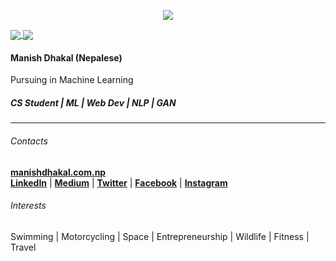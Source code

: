 <p align="center"> 
 <img src="https://profile-counter.glitch.me/manishdhakal/count.svg"/>
</p>

<a href="https://github.com/manishdhakal">
  <img align="center" src="https://github-readme-stats-teal.vercel.app/api?username=manishdhakal&show_icons=truet&include_all_commits=True&hide=contribs"/>
</a>

<a href="https://github.com/manishdhakal">
  <img align="center" src="https://github-readme-stats-teal.vercel.app/api/top-langs/?username=manishdhakal&layout=compact" />
</a>

#### Manish Dhakal (Nepalese)
Pursuing in Machine Learning
##### CS Student | ML | Web Dev | NLP | GAN
----
###### Contacts
[**manishdhakal.com.np**](https://manishdhakal.com.np)
<br/>
[**LinkedIn**](https://www.linkedin.com/in/manishdhakal521/) |  [**Medium**](https://medium.com/@manishdhakal) | [**Twitter**](https://twitter.com/mns_dkl)  | [**Facebook**](https://www.facebook.com/manish.dhakal2/) | [**Instagram**](https://www.instagram.com/the_manish.dhakal/)
###### Interests
Swimming | Motorcycling | Space | Entrepreneurship | Wildlife | Fitness | Travel
